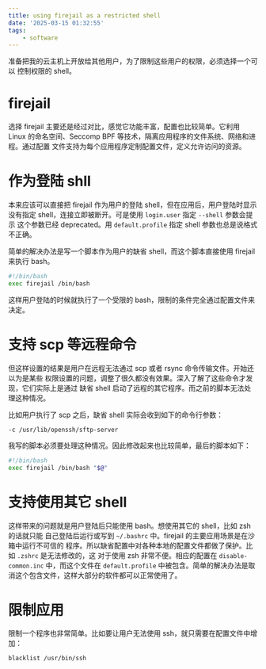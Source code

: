 ```yaml
---
title: using firejail as a restricted shell
date: '2025-03-15 01:32:55'
tags:
    - software
---
```


准备把我的云主机上开放给其他用户，为了限制这些用户的权限，必须选择一个可以
控制权限的 shell。

<!--more-->

# firejail

选择 firejail 主要还是经过对比，感觉它功能丰富，配置也比较简单。它利用 Linux
的命名空间、Seccomp BPF 等技术，隔离应用程序的文件系统、网络和进程。通过配置
文件支持为每个应用程序定制配置文件，定义允许访问的资源。

# 作为登陆 shll

本来应该可以直接把 firejail 作为用户的登陆 shell，但在应用后，用户登陆时显示
没有指定 shell，连接立即被断开。可是使用 `login.user` 指定 `--shell` 参数会提示
这个参数已经 deprecated。用 `default.profile` 指定 shell 参数也总是说格式不正确。

简单的解决办法是写一个脚本作为用户的缺省 shell，而这个脚本直接使用 firejail 来执行
bash。

```bash
#!/bin/bash
exec firejail /bin/bash
```
这样用户登陆的时候就执行了一个受限的 bash，限制的条件完全通过配置文件来决定。

# 支持 scp 等远程命令

但这样设置的结果是用户在远程无法通过 scp 或者 rsync 命令传输文件。开始还以为是某些
权限设置的问题，调整了很久都没有效果。深入了解了这些命令才发现，它们实际上是通过
缺省 shell 启动了远程的其它程序。而之前的脚本无法处理这种情况。

比如用户执行了 scp 之后，缺省 shell 实际会收到如下的命令行参数：
```text
-c /usr/lib/openssh/sftp-server
```
我写的脚本必须要处理这种情况。因此修改起来也比较简单，最后的脚本如下：
```bash
#!/bin/bash
exec firejail /bin/bash "$@"
```

# 支持使用其它 shell

这样带来的问题就是用户登陆后只能使用 bash。想使用其它的 shell，比如 zsh 的话就只能
自己登陆后运行或写到 `~/.bashrc` 中。firejail 的主要应用场景是在沙箱中运行不可信的
程序。所以缺省配置中对各种本地的配置文件都做了保护。比如 `.zshrc` 是无法修改的，这
对于使用 zsh 非常不便。相应的配置在 `disable-common.inc` 中，而这个文件在 `default.profile`
中被包含。简单的解决办法是取消这个包含文件，这样大部分的软件都可以正常使用了。

# 限制应用

限制一个程序也非常简单。比如要让用户无法使用 ssh，就只需要在配置文件中增加：
```text
blacklist /usr/bin/ssh
```
